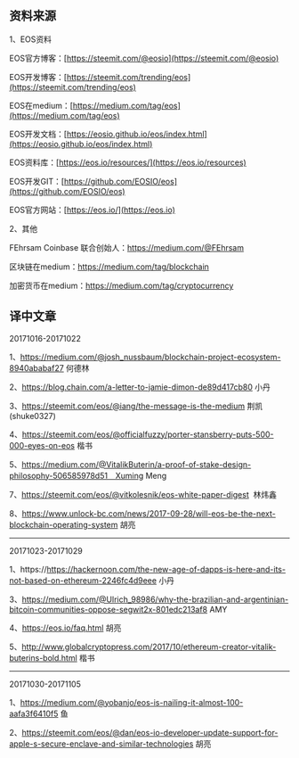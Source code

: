 资料来源
-------------------------------
1、EOS资料

EOS官方博客：[https://steemit.com/@eosio](https://steemit.com/@eosio)    

EOS开发博客：[https://steemit.com/trending/eos](https://steemit.com/trending/eos)

EOS在medium：[https://medium.com/tag/eos](https://medium.com/tag/eos)

EOS开发文档：[https://eosio.github.io/eos/index.html](https://eosio.github.io/eos/index.html)

EOS资料库：[https://eos.io/resources/](https://eos.io/resources)

EOS开发GIT：[https://github.com/EOSIO/eos](https://github.com/EOSIO/eos)

EOS官方网站：[https://eos.io/](https://eos.io)

2、其他

FEhrsam Coinbase 联合创始人：https://medium.com/@FEhrsam

区块链在medium：https://medium.com/tag/blockchain

加密货币在medium：https://medium.com/tag/cryptocurrency

译中文章
-------------------------------
20171016-20171022

1、https://medium.com/@josh_nussbaum/blockchain-project-ecosystem-8940ababaf27 何德林

2、https://blog.chain.com/a-letter-to-jamie-dimon-de89d417cb80 小丹

3、https://steemit.com/eos/@iang/the-message-is-the-medium 荆凯(shuke0327)

4、https://steemit.com/eos/@officialfuzzy/porter-stansberry-puts-500-000-eyes-on-eos 楷书

5、https://medium.com/@VitalikButerin/a-proof-of-stake-design-philosophy-506585978d51　Xuming Meng

7、https://steemit.com/eos/@vitkolesnik/eos-white-paper-digest  林炜鑫

8、https://www.unlock-bc.com/news/2017-09-28/will-eos-be-the-next-blockchain-operating-system 胡亮


-------------------------------
20171023-20171029

1、https://https://hackernoon.com/the-new-age-of-dapps-is-here-and-its-not-based-on-ethereum-2246fc4d9eee 小丹

3、https://medium.com/@Ulrich_98986/why-the-brazilian-and-argentinian-bitcoin-communities-oppose-segwit2x-801edc213af8 AMY

4、https://eos.io/faq.html 胡亮

5、http://www.globalcryptopress.com/2017/10/ethereum-creator-vitalik-buterins-bold.html 楷书

-------------------------------
20171030-20171105

1、https://medium.com/@yobanjo/eos-is-nailing-it-almost-100-aafa3f6410f5 鱼

2、https://steemit.com/eos/@dan/eos-io-developer-update-support-for-apple-s-secure-enclave-and-similar-technologies 胡亮

